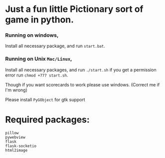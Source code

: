 # Just a fun little Pictionary sort of game in python.

### Running on windows,

Install all necessary package, and run `start.bat`.

### Running on Unix `Mac/Linux`,

Install all necessary packages, and run `./start.sh` if you get a permission error run `chmod +777 start.sh`.

Though if you want scorecards to work please use windows. (Correct me if I'm wrong)

Please install ```PyGObject``` for gtk support

# Required packages:
```
pillow
pywebview
flask
flask-socketio
html2image
```